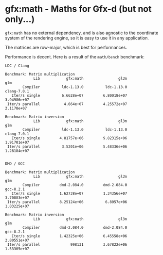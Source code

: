 # gfx:math  -  Maths for Gfx-d (but not only...)

`gfx:math` has no external dependency, and is also agnostic to the coordinate
system of the rendering engine, so it is easy to use it in any application.

The matrices are row-major, which is best for performances.

Performance is decent. Here is a result of the `math/bench` benchmark:

```
LDC / Clang

Benchmark: Matrix multiplication
             Lib	        gfx:math	            gl3n	             glm
        Compiler	      ldc-1.13.0	      ldc-1.13.0	     clang-7.0.1
   Iter/s single	      6.6628e+07	     6.80018e+07	     3.94986e+07
 Iter/s parallel	       4.664e+07	     4.25572e+07	      2.1178e+07

Benchmark: Matrix inversion
             Lib	        gfx:math	            gl3n	             glm
        Compiler	      ldc-1.13.0	      ldc-1.13.0	     clang-7.0.1
   Iter/s single	     4.81757e+06	     9.82315e+06	     1.91701e+07
 Iter/s parallel	      3.5201e+06	     5.48336e+06	     1.28184e+07


DMD / GCC

Benchmark: Matrix multiplication
             Lib	        gfx:math	            gl3n	             glm
        Compiler	     dmd-2.084.0	     dmd-2.084.0	       gcc-8.2.1
   Iter/s single	     1.62738e+07	     1.34356e+07	     3.70883e+07
 Iter/s parallel	     8.25124e+06	      6.8057e+06	     1.83225e+07

Benchmark: Matrix inversion
             Lib	        gfx:math	            gl3n	             glm
        Compiler	     dmd-2.084.0	     dmd-2.084.0	       gcc-8.2.1
   Iter/s single	     1.42325e+06	     6.45558e+06	     2.80551e+07
 Iter/s parallel	          998131	     3.67822e+06	     1.53305e+07
```
